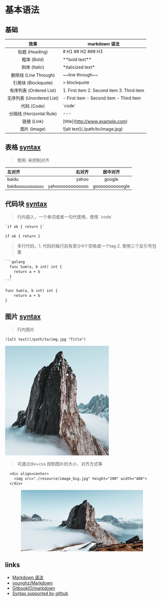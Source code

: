 # 基本语法

## 基础

|           效果            | markdown 语法                                |
|:-----------------------:|--------------------------------------------|
|      标题 (Heading)       | \# H1 \#\# H2 \#\#\# H3                    |
|        粗体 (Bold)        | \*\*bold text\*\*                          |
|       斜体 (Italic)       | \*italicized text\*                        |
|   删除线 (Line Through)    | \~\~line through\~\~                       |
|    引用块 (Blockquote)     | \> blockquote                              |
|   有序列表 (Ordered List)   | 1. First item 2. Second item 3. Third item |
|  无序列表 (Unordered List)  | - First item - Second item - Third item    |
|        代码 (Code)        | \`code\`                                   |
|  分隔线 (Horizontal Rule)  | ---                                        |
|        链接 (Link)        | \[title\](http://www.example.com)          |
|       图片 (Image)        | !\[alt text\](./path/to/image.jpg)         |

## 表格 [syntax](https://github.com/GitbookIO/markdown/blob/master/syntax/tables.md)
> 使用`:`来控制对齐

| 左对齐             |              右对齐 |      居中对齐       |
|:----------------|-----------------:|:---------------:|
| baidu           |            yahoo |     google      |
| baiduuuuuuuuuuu | yahooooooooooooo | gooooooooooogle |

## 代码块 [syntax](https://github.com/GitbookIO/markdown/blob/master/syntax/code.md)
> 行内插入，一个单词或者一句代使用，使用 \`code\`

    `if ok { return }`
`if ok { return }`

> 多行代码，1. 代码的每行前有至少4个空格或一个tag 2. 使用三个反引号包裹

    ```golang
      func Sum(a, b int) int {
        return a + b
      }
    ```

```golang
func Sum(a, b int) int {
    return a + b
}
```

## 图片 [syntax](https://keatonlao.gitee.io/a-study-note-for-markdown/syntax/%E8%AF%A6%E7%BB%86%E7%89%88/markdown-%E6%8F%92%E5%85%A5%E5%9B%BE%E7%89%87/)
> 行内图片

    ![alt text](/path/to/img.jpg "Title")

![octocat](./resource/image_small.png "octocat small")


> 可通过div+css 控制图片的大小、对齐方式等
>
      <div align=center>
        <img src="./resource/image_big.jpg" height="200" width="400">
      </div>

<div align=center>
  <img src="resource/image_big.jpg" height="200" width="400">
</div>


## links
- [Markdown 语法](https://keatonlao.gitee.io/a-study-note-for-markdown/syntax/)
- [younghz/Markdown](https://github.com/younghz/Markdown)
- [GitbookIO/markdown](https://github.com/GitbookIO/markdown)
- [Syntax supported by github](https://docs.github.com/en/get-started/writing-on-github/getting-started-with-writing-and-formatting-on-github/basic-writing-and-formatting-syntax)

